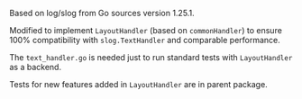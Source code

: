 Based on log/slog from Go sources version 1.25.1.

Modified to implement `LayoutHandler` (based on `commonHandler`) to ensure 100% compatibility
with `slog.TextHandler` and comparable performance.

The `text_handler.go` is needed just to run standard tests with `LayoutHandler` as a backend.

Tests for new features added in `LayoutHandler` are in parent package.
